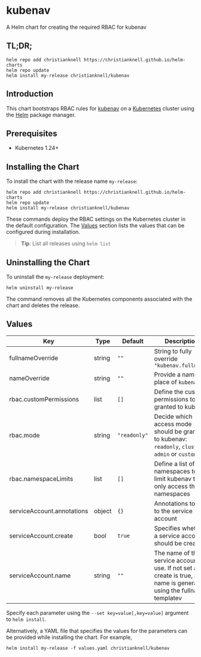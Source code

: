 # kubenav

A Helm chart for creating the required RBAC for kubenav

## TL;DR;

```console
helm repo add christianknell https://christianknell.github.io/helm-charts
helm repo update
helm install my-release christianknell/kubenav
```

## Introduction

This chart bootstraps RBAC rules for [kubenav](https://github.com/kubenav/kubenav) on a [Kubernetes](http://kubernetes.io) cluster using the [Helm](https://helm.sh) package manager.

## Prerequisites

- Kubernetes 1.24+

## Installing the Chart

To install the chart with the release name `my-release`:

```console
helm repo add christianknell https://christianknell.github.io/helm-charts
helm repo update
helm install my-release christianknell/kubenav
```

These commands deploy the RBAC settings on the Kubernetes cluster in the default configuration. The [Values](#values) section lists the values that can be configured during installation.

> **Tip**: List all releases using `helm list`

## Uninstalling the Chart

To uninstall the `my-release` deployment:

```console
helm uninstall my-release
```

The command removes all the Kubernetes components associated with the chart and deletes the release.

## Values

| Key                        | Type   | Default      | Description                                                                                                             |
| -------------------------- | ------ | ------------ | ----------------------------------------------------------------------------------------------------------------------- |
| fullnameOverride           | string | `""`         | String to fully override `"kubenav.fullname"`                                                                           |
| nameOverride               | string | `""`         | Provide a name in place of `kubenav`                                                                                    |
| rbac.customPermissions     | list   | `[]`         | Define the custom permissions to be granted to kubenav                                                                  |
| rbac.mode                  | string | `"readonly"` | Decide which access mode should be granted to kubenav: `readonly`, `cluster-admin` or `custom`.                         |
| rbac.namespaceLimits       | list   | `[]`         | Define a list of namespaces to limit kubenav to only access these namespaces                                            |
| serviceAccount.annotations | object | `{}`         | Annotations to add to the service account                                                                               |
| serviceAccount.create      | bool   | `true`       | Specifies whether a service account should be created                                                                   |
| serviceAccount.name        | string | `""`         | The name of the service account to use. If not set and create is true, a name is generated using the fullname templatev |

Specify each parameter using the `--set key=value[,key=value]` argument to `helm install`.

Alternatively, a YAML file that specifies the values for the parameters can be provided while installing the chart. For example,

```console
helm install my-release -f values.yaml christianknell/kubenav
```
